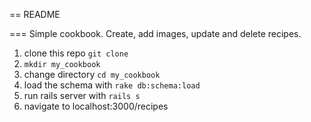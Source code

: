 == README

=== Simple cookbook. 
Create, add images, update and delete recipes.

1. clone this repo `git clone`
2. `mkdir my_cookbook`
3.  change directory `cd my_cookbook`
4. load the schema with `rake db:schema:load`
5. run rails server with `rails s`
6. navigate to localhost:3000/recipes
